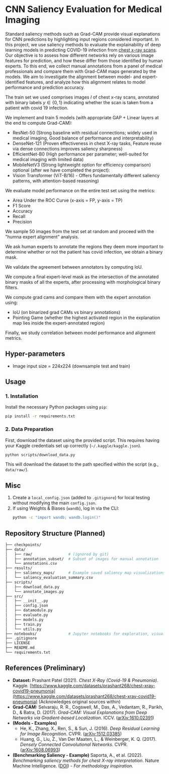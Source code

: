 # CNN Saliency Evaluation for Medical Imaging

Standard saliency methods such as Grad-CAM provide visual explanations for CNN predictions by highlighting input regions considered important. In this project, we use saliency methods to evaluate the explainability of deep learning models in predicting COVID-19 infection from [chest x-ray scans](https://www.kaggle.com/datasets/prashant268/chest-xray-covid19-pneumonia). Our objective is to assess how different networks rely on various image features for prediction, and how these differ from those identified by human experts. To this end, we collect manual annotations from a panel of medical professionals and compare them with Grad-CAM maps generated by the models. We aim to investigate the alignment between model- and expert-identified features, and analyze how this alignment relates to model performance and prediction accuracy.

The train set we used comprises images $I$ of chest x-ray scans, annotated with binary labels $y\in\{0,1\}$ indicating whether the scan is taken from a patient with covid 19 infection.

We implement and train 5 models (with appropriate GAP + Linear layers at the end to compute Grad-CAM):
- ResNet-50 (Strong baseline with residual connections; widely used in medical imaging, Good balance of performance and interpretability)
- DenseNet-121 (Proven effectiveness in chest X-ray tasks, Feature reuse via dense connections improves saliency sharpness)
- EfficientNet-B0 (High performance per parameter; well-suited for medical imaging with limited data)
- MobileNetV3 (Strong lightweight option for efficiency comparison)
optional (after we have completed the project):
- Vision Transformer (ViT-B/16)   - Offers fundamentally different saliency patterns, with attention-based reasoning)

We evaluate model performance on the entire test set using the metrics:
- Area Under the ROC Curve (x-axis = FP, y-axis = TP)
- F1 Score
- Accuracy
- Recall
- Precision

We sample 50 images from the test set at random and proceed with the "humna expert alignment" analysis.

We ask human experts to annotate the regions they deem more important to determine whether or not the patient has covid infection, we obtain a binary mask.

We validate the agreement between annotators by computing IoU.

We compute a final expert-level mask as the intersection of the annotated binary masks of all the experts, after processing with morphological binary filters.

We compute grad cams and compare them with the expert annotation using:
- IoU (on binarized grad CAMs vs binary annotations)
- Pointing Game (whether the highest activated region in the explanation map lies inside the expert-annotated region)

Finally, we study correlation between model performance and alignment metrics.

## Hyper-parameters
- Image input size = 224x224 (downsample test and train)

## Usage

### 1. Installation
Install the necessary Python packages using `pip`:

```bash
pip install -r requirements.txt
```

### 2. Data Preparation
First, download the dataset using the provided script. This requires having your Kaggle credentials set up correctly (`~/.kaggle/kaggle.json`).

```bash
python scripts/download_data.py
```
This will download the dataset to the path specified within the script (e.g., `data/raw/`).


## Misc
1.  Create a `local_config.json` (added to `.gitignore`) for local testing without modifying the main `config.json`.
2.  If using Weights & Biases (`wandb`), log in via the CLI:
    ```bash
    python -c "import wandb; wandb.login()"
    ```

## Repository Structure (Planned)
```bash
├── checkpoints/            
├── data/
│   ├── raw/                # (ignored by git)
│   ├── annotation_subset/  # Subset of images for manual annotation
│   └── annotations.csv                    
├── results/
│   ├── saliency_maps/      # Example saved saliency map visualizations
│   └── saliency_evaluation_summary.csv
├── scripts/
│   ├── download_data.py    
│   └── annotate_images.py  
├── src/
│   ├── __init__.py
│   ├── config.json
│   ├── datamodule.py       
│   ├── evaluate.py         
│   ├── models.py           
│   ├── train.py            
│   └── utils.py            
├── notebooks/              # Jupyter notebooks for exploration, visualization (optional)
├── .gitignore           
├── LICENSE                 
├── README.md               
└── requirements.txt        
```

## References (Preliminary)

* **Dataset:** Prashant Patel (2021). _Chest X-Ray (Covid-19 & Pneumonia)_. Kaggle. [https://www.kaggle.com/datasets/prashant268/chest-xray-covid19-pneumonia](https://www.kaggle.com/datasets/prashant268/chest-xray-covid19-pneumonia) (Acknowledges original sources within)
* **Grad-CAM:** Selvaraju, R. R., Cogswell, M., Das, A., Vedantam, R., Parikh, D., & Batra, D. (2017). _Grad-CAM: Visual Explanations from Deep Networks via Gradient-based Localization_. ICCV. ([arXiv:1610.02391](https://arxiv.org/abs/1610.02391))
* **(Models - Examples)**
    * He, K., Zhang, X., Ren, S., & Sun, J. (2016). _Deep Residual Learning for Image Recognition_. CVPR. ([arXiv:1512.03385](https://arxiv.org/abs/1512.03385))
    * Huang, G., Liu, Z., Van Der Maaten, L., & Weinberger, K. Q. (2017). _Densely Connected Convolutional Networks_. CVPR. ([arXiv:1608.06993](https://arxiv.org/abs/1608.06993))
* **(Benchmarking Saliency - Example)** Saporta, A., et al. (2022). _Benchmarking saliency methods for chest X-ray interpretation_. Nature Machine Intelligence. ([DOI](https://doi.org/10.1038/s42256-022-00536-x)) - *For methodology inspiration.*